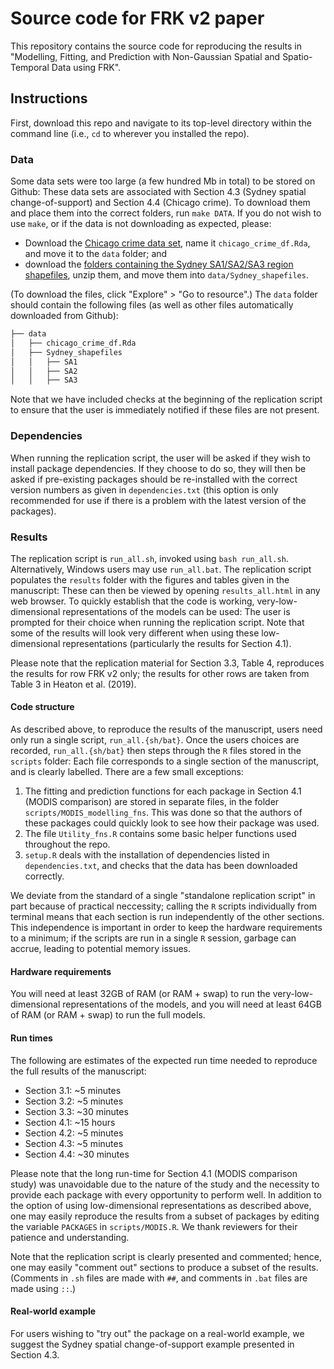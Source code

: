 # Source code for FRK v2 paper

This repository contains the source code for reproducing the results in "Modelling, Fitting, and Prediction with Non-Gaussian Spatial and Spatio-Temporal Data using FRK". 

## Instructions

First, download this repo and navigate to its top-level directory within the command line (i.e., `cd` to wherever you installed the repo). 

### Data

Some data sets were too large (a few hundred Mb in total) to be stored on Github: These data sets are associated with Section 4.3 (Sydney spatial change-of-support) and Section 4.4 (Chicago crime). To download them and place them into the correct folders, run `make DATA`. If you do not wish to use `make`, or if the data is not downloading as expected, please: 
- Download the  [Chicago crime data set](https://hpc.niasra.uow.edu.au/ckan/dataset/chicago_crime_dataset), name it `chicago_crime_df.Rda`, and move it to the `data` folder; and 
- download the [folders containing the Sydney SA1/SA2/SA3 region shapefiles](https://hpc.niasra.uow.edu.au/ckan/dataset/sydney_sa_regions), unzip them, and move them into `data/Sydney_shapefiles`. 

(To download the files, click "Explore" > "Go to resource".) The `data` folder should contain the following files (as well as other files automatically downloaded from Github): 

```bash
├── data
│   ├── chicago_crime_df.Rda
│   ├── Sydney_shapefiles
│   │   ├── SA1
│   │   ├── SA2
│   │   ├── SA3
```

Note that we have included checks at the beginning of the replication script to ensure that the user is immediately notified if these files are not present.

### Dependencies

When running the replication script, the user will be asked if they wish to install package dependencies. If they choose to do so, they will then be asked if pre-existing packages should be re-installed with the correct version numbers as given in `dependencies.txt` (this option is only recommended for use if there is a problem with the latest version of the packages).

### Results

The replication script is `run_all.sh`, invoked using `bash run_all.sh`. Alternatively, Windows users may use `run_all.bat`. The replication script populates the `results` folder with the figures and tables given in the manuscript: These can then be viewed by opening `results_all.html` in any web browser. To quickly establish that the code is working, very-low-dimensional representations of the models can be used: The user is prompted for their choice when running the replication script. Note that some of the results will look very different when using these low-dimensional representations (particularly the results for Section 4.1). 

Please note that the replication material for Section 3.3, Table 4, reproduces the results for row FRK v2 only; the results for other rows are taken from Table 3 in Heaton et al. (2019). 

#### Code structure

As described above, to reproduce the results of the manuscript, users need only run a single script, `run_all.{sh/bat}`. Once the users choices are recorded, `run_all.{sh/bat}` then steps through the `R` files stored in the `scripts` folder: Each file corresponds to a single section of the manuscript, and is clearly labelled. There are a few small exceptions:

1. The fitting and prediction functions for each package in Section 4.1 (MODIS comparison) are stored in separate files, in the folder `scripts/MODIS_modelling_fns`. This was done so that the authors of these packages could quickly look to see how their package was used. 
2. The file `Utility_fns.R` contains some basic helper functions used throughout the repo. 
3. `setup.R` deals with the installation of dependencies listed in `dependencies.txt`, and checks that the data has been downloaded correctly. 

We deviate from the standard of a single "standalone replication script" in part because of practical neccessity; calling the `R` scripts individually from terminal means that each section is run independently of the other sections. This independence is important in order to keep the hardware requirements to a minimum; if the scripts are run in a single `R` session, garbage can accrue, leading to potential memory issues.   

#### Hardware requirements

You will need at least 32GB of RAM (or RAM + swap) to run the very-low-dimensional representations of the models, and you will need at least 64GB of RAM (or RAM + swap) to run the full models. 

#### Run times

The following are estimates of the expected run time needed to reproduce the full results of the manuscript: 

- Section 3.1: ~5 minutes
- Section 3.2: ~5 minutes
- Section 3.3: ~30 minutes
- Section 4.1: ~15 hours
- Section 4.2: ~5 minutes
- Section 4.3: ~5 minutes
- Section 4.4: ~30 minutes

Please note that the long run-time for Section 4.1 (MODIS comparison study) was unavoidable due to the nature of the study and the necessity to provide each package with every opportunity to perform well. In addition to the option of using low-dimensional representations as described above, one may easily reproduce the results from a subset of packages by editing the variable `PACKAGES` in `scripts/MODIS.R`. We thank reviewers for their patience and understanding. 

Note that the replication script is clearly presented and commented; hence, one may easily "comment out" sections to produce a subset of the results. (Comments in `.sh` files are made with `##`, and comments in `.bat` files are made using `::`.)


#### Real-world example

For users wishing to "try out" the package on a real-world example, we suggest the Sydney spatial change-of-support example presented in Section 4.3.  

<!---
### Note to Windows users

Windows users can install a Windows version of `make`: This is easy to do (see, e.g., [here](https://stackoverflow.com/a/32127632/16776594)). Once installed, the commands remain as given above. 
--->